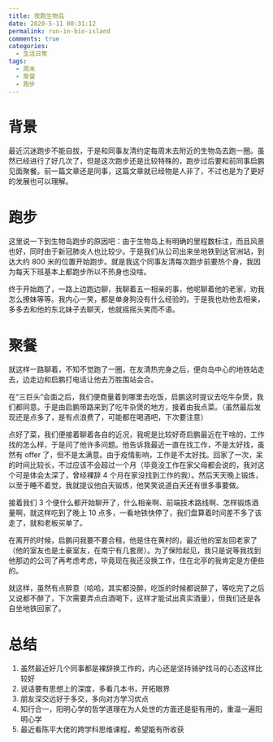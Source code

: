 ```yaml
---
title: 夜跑生物岛
date: 2020-5-11 00:31:12
permalink: run-in-bio-island
comments: true
categories:
  - 生活日常
tags:
  - 周末
  - 聚餐
  - 跑步
---
```


# 背景

最近沉迷跑步不能自拔，于是和同事友清约定每周末去附近的生物岛去跑一圈。虽然已经进行了好几次了，但是这次跑步还是比较特殊的，跑步过后要和前同事启鹏见面聚餐。前一篇文章还是同事，这篇文章就已经物是人非了，不过也是为了更好的发展也可以理解。

<!-- more -->

# 跑步

这里说一下到生物岛跑步的原因吧：由于生物岛上有明确的里程数标注，而且风景也好，同时由于新冠肺炎人也比较少。于是我们从公司出来坐地铁到达官洲站，到达大约 800 米的位置开始跑步。就是我这个同事友清每次跑步前要热个身，我因为每天下班基本上都跑步所以不热身也没啥。

终于开始跑了，一路上边跑边聊，我聊着五一相亲的事，他呢聊着他的老家，劝我怎么撩妹等等。我内心一笑，都是单身狗没有什么经验的。于是我也劝他去相亲，多多去和他的东北妹子去聊天，他就摇摇头笑而不语。

# 聚餐

就这样一路聊着，不知不觉跑了一圈，在友清热完身之后，便向岛中心的地铁站走去，边走边和启鹏打电话让他去万胜围站会合。

在“三巨头”会面之后，我们便商量着到哪里去吃饭，启鹏这时提议去吃牛杂煲，我们都同意。于是由启鹏带路来到了吃牛杂煲的地方，接着由我点菜。（虽然最后发现还是点多了，是有点浪费了，可能都在喝酒吧，下次要注意）

点好了菜，我们便接着聊着各自的近况，我呢是比较好奇启鹏最近在干啥的，工作找的怎么样，于是问了他许多问题。他告诉我最近一直在找工作，不是太好找，虽然有 offer 了，但不是太满意。由于疫情影响，工作是不太好找。回家了一次，呆的时间比较长，不过应该不会超过一个月（毕竟没工作在家父母都会说的，我对这个可是体会太深了，曾经裸辞 4 个月在家没找到工作的我）。然后天天晚上锻炼，以至于睡不着觉，我就提议他白天锻炼，他笑笑说道白天还有很多事要做。

接着我们 3 个便什么都开始聊开了，什么相亲啊、前端技术路线啊、怎样锻炼酒量啊，就这样吃到了晚上 10 点多，一看地铁快停了，我们盘算着时间差不多了该走了，就和老板买单了。

在离开的时候，启鹏问我要不要合租，他是住在黄村的，最近他的室友回老家了（他的室友也是土豪室友，在南宁有几套房）。为了保险起见，我只是说等我找到他那边的公司了再考虑考虑，毕竟现在我还没换工作，住在北亭的我肯定是方便些的。

就这样，虽然有点醉意（哈哈，其实都没醉，吃饭的时候都说醉了，等吃完了之后又说都不醉了，下次需要弄点白酒喝下，这样才能试出真实酒量），但我们还是各自坐地铁回家了。

# 总结

1. 虽然最近好几个同事都是裸辞换工作的，内心还是坚持骑驴找马的心态这样比较好
2. 说话要有思想上的深度，多看几本书，开拓眼界
3. 朋友深交远好于多交，多向对方学习优点
4. 知行合一，阳明心学的哲学道理在为人处世的方面还是挺有用的，重温一遍阳明心学
5. 最近看陈平大佬的跨学科思维课程，希望能有所收获
